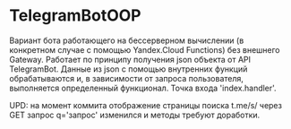 # TelegramBotOOP

Вариант бота работающего на бессерверном вычислении (в конкретном случае с помощью Yandex.Cloud Functions) без внешнего Gateway. Работает по принципу получения json объекта от API TelegramBot. Данные из json с помощью внутренних функций обрабатываются и, в зависимости от запроса пользователя, выполняется определенный функционал. Точка входа 'index.handler'.

UPD: на момент коммита отображение страницы поиска t.me/s/ через GET запрос q='запрос' изменился и методы требуют доработки.
